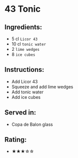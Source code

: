 # 43 Tonic

## Ingredients:
- 5 cl `Licor 43`
- 10 cl `tonic water`
- 2 `lime wedges`
- 8 `ice cubes`

## Instructions:
- Add Licor 43
- Squeeze and add lime wedges
- Add tonic water
- Add ice cubes

## Served in:
- Copa de Balon glass

## Rating:
- ★★★☆☆